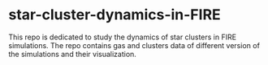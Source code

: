 # star-cluster-dynamics-in-FIRE
This repo is dedicated to study the dynamics of star clusters in FIRE simulations. The repo contains gas and clusters data of different version of the simulations and their visualization. 
